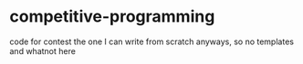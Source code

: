 # competitive-programming

code for contest
the one I can write from scratch anyways, so no templates and whatnot here
